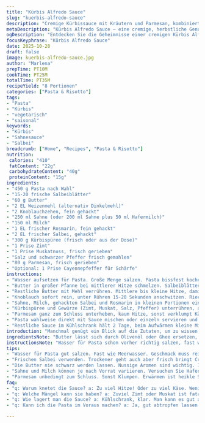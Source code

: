 ```yaml
---
title: "Kürbis Alfredo Sauce"
slug: "kuerbis-alfredo-sauce"
description: "Cremige Kürbissauce mit Kräutern und Parmesan, kombiniert mit gebratenem Salbei. Nudeln werden perfekt gebunden durch körniges Kochwasser. Alternative Mehle und Milchsorten möglich, Gewürze wie Zimt und Muskat erzeugen herbstliche Tiefe. Butter leicht braun werden lassen für nussiges Aroma. Roux als Basis, danach langsam eindicken. Parmesan am Ende, sonst gerinnt er. Salbeiblätter kross und aromatisch, wichtige Texturkontraste. Sauce dickt aus beim Abkühlen, Wasserzugabe rettet. Ideal zu Pasta mit bissfestem Kern, nicht verkochen. Mehr Kräuter oder Schärfe je nach Geschmack. "
metaDescription: "Kürbis Alfredo Sauce – eine cremige, herbstliche Genugtuung. Perfekte Kombination von Kürbis und Kräutern, sie umhüllt die Pasta ideal."
ogDescription: "Entdecken Sie die Geheimnisse einer cremigen Kürbis Alfredo Sauce, die Ihre Pasta umarmt und mit nussigen Aromen verzaubert."
focusKeyphrase: "Kürbis Alfredo Sauce"
date: 2025-10-28
draft: false
image: kuerbis-alfredo-sauce.jpg
author: "Marlena"
prepTime: PT10M
cookTime: PT25M
totalTime: PT35M
recipeYield: "8 Portionen"
categories: ["Pasta & Risotto"]
tags:
- "Pasta"
- "Kürbis"
- "vegetarisch"
- "saisonal"
keywords:
- "Kürbis"
- "Sahnesauce"
- "Salbei"
breadcrumb: ["Home", "Recipes", "Pasta & Risotto"]
nutrition: 
 calories: "410"
 fatContent: "22g"
 carbohydrateContent: "40g"
 proteinContent: "15g"
ingredients:
- "450 g Pasta nach Wahl"
- "15-20 frische Salbeiblätter"
- "60 g Butter"
- "2 EL Weizenmehl (alternativ Dinkelmehl)"
- "2 Knoblauchzehen, fein gehackt"
- "250 ml Sahne (oder 200 ml Sahne plus 50 ml Hafermilch)"
- "150 ml Milch"
- "1 EL frischer Rosmarin, fein gehackt"
- "2 EL frischer Salbei, gehackt"
- "300 g Kürbispüree (frisch oder aus der Dose)"
- "1 Prise Zimt"
- "1 Prise Muskatnuss, frisch gerieben"
- "Salz und schwarzer Pfeffer frisch gemahlen"
- "80 g Parmesan, frisch gerieben"
- "Optional: 1 Prise Cayennepfeffer für Schärfe"
instructions:
- "Wasser aufsetzen für Pasta. Große Menge salzen. Pasta bissfest kochen. 120 ml stärkehaltiges Kochwasser beiseite stellen, dann abgießen. Pasta abtropfen und warten."
- "Butter in großer Pfanne bei mittlerer Hitze schmelzen. Salbeiblätter einzeln reinlegen, sachte brutzeln. Nach etwa 50 Sekunden wenden – sie werden knuspriger. Sobald sie Farbe annehmen und butterbraune Stelle sichtbar wird, mit Schaumlöffel rausnehmen auf Küchenpapier. Achtung dass sie nicht verbrennen, sonst bitter."
- "Restliche Butter mit Mehl verrühren. Mittlere bis kleine Hitze, damit Mehl einen 'nussigen' Duft entwickelt, aber nicht braun wird. 40 Sekunden leicht rühren, Begleitgeruch zeigt richtiges Röstaroma an."
- "Knoblauch sofort rein, unter Rühren 15-20 Sekunden anschwitzen. Riecht aromatisch, aber nicht verbrennen lassen, sonst bitter."
- "Sahne, Milch, gehackten Salbei und Rosmarin in kleinen Portionen einrühren, dabei klumpenfrei rühren. Hitze eher niedrig, Sauce soll langsam eindicken. Kochlöffel bis zum leichten Kleben der Sauce an Topfrand etwa 3 Minuten rühren. Keine Hektik."
- "Kürbispüree und Gewürze (Zimt, Muskat, Salz, Pfeffer) unterrühren, alles sachte schlagen bis homogen, wieder rund 3 Minuten. Konsistenz testweise an der Kante löffeln – soll cremig und dickflüssig sein, nicht zu fest."
- "Parmesan ganz zum Schluss unterheben, kaum Hitze, sonst verklumpt Käse. Abschmecken und bei Bedarf mehr Salz, Pfeffer, oder 1 Prise Cayenne hinzufügen. Wer Sauce zu dick findet, wenig von Pasta-Kochwasser oder Milch einrühren, bis gewünschte Konsistenz erreicht."
- "Pasta wahlweise direkt mit Sauce mischen oder einzeln servieren und Sauce separat darüber geben. Mit gebratenem Salbei garnieren, Parmesan extra zum Bestreuen bereitstellen."
- "Restliche Sauce im Kühlschrank hält 2 Tage, beim Aufwärmen kleine Milchmenge hinzufügen, damit sie nicht zu dick wird oder ausflockt."
introduction: "Manchmal genügt ein Blick auf die Zutaten, um zu wissen, dass es Zeit für eine Sauce voller Herz und Charakter ist. Kürbis und Alfredo – klingt zunächst widersprüchlich, doch wenn man sich auf das Zusammenspiel einlässt, entsteht etwas anderes als die klassische Rahmigkeit. Dabei ist die Küche mein Labor, Experimente inklusive. Der Schlüssel liegt im Timing: Butter leicht nussig, Salbei knusprig, die Röstaromen, die sich erst langsam entwickeln. Bei meinem dritten Versuch wurde klar: Parmesan niemals zu früh rein, sonst gibt es Klumpen. Und wie wichtig es ist, die Sauce mit dem richtigen Flüssigkeitsgrad exakt zum Ausschlecken zu bekommen. So bleibt sie an der Pasta haften, ohne zu erdrücken. Ein bisschen Zimt und frisch gemahlene Muskatnuss setzen das gewisse herbstliche Aroma – nicht zu viel, sonst überfährt es die Kräuter. Wer keinen frischen Salbei hat, nimmt getrocknet, aber frisch ist frischer, klar. Sahne habe ich mit einem Schuss Hafermilch verlängert, für die leichte Unaufdringlichkeit. Ein „ist das die Sauce oder eher Suppe“-Moment? Nein danke."
ingredientsNote: "Butter lässt sich durch Olivenöl oder Ghee ersetzen, besonders Ghee bringt ebenfalls leicht nussigen Geschmack. Für Mehl passt Dinkel oder auch glutenfreies Mehl, wichtig ist die gleiche Menge für die Roux. Sahne und Milch können variieren, fettärmere Varianten funktionieren, die Sauce wird aber dünner. Frischer Salbei ist entscheidend, er gibt nicht nur Aroma, sondern kleine Knuspermomente. Kürbispüree lieber selbst gemacht aus gebackenem Kürbis, dann weniger wässrig und intensiver, Dose geht aber in Eile auch. Parmesan frisch reiben, kein Pulver, gibt die Cremigkeit und Salz. Statt Rosmarin kann Thymian probiert werden, je nachdem was Herbst und Vorrat sagen. Knoblauch darf nicht braun, sonst dauerhaft bitter. Um zu wenig Salz auszugleichen, lieber am Ende nochmal abschmecken. Für eine herzhafte Note kann kurz vor Schluss ein Spritzer Zitronensaft rein."
instructionsNote: "Wasser für Pasta schon vorher richtig salzen, fast wie Meerwasser – die Pasta schmeckt sonst fad. Pasta häufig probieren, sie muss etwas Biss haben, sonst wird’s Matschepampe. Beim Salbei braten auf Geräusche und leichtes Knistern achten, das zeigt die Pfanne ist heiß genug, aber nicht zu heiß. Butter niemals schwarz werden lassen. Roux ist der Trick für cremige Bindung, nicht einfach Sahne rein, dauert aber etwas Geduld. Sauce nicht kochen, dann trennt sie sich. Stetiges Rühren mit Schneebesen hilft Klümpchen vermeiden. Gewürze dosiert einsetzen und stets mit Pasta und Sauce probieren. Um Sauce etwas zu strecken, Pasta-Wasser zugeben, funktioniert besser als einfache Milch. Käse zum Schluss – Erfahrung von verbrannten Festen. Sauce kann vorbereiten, lässt sich gut warmmachen, aber frisch rühren tut der Textur gut."
tips:
- "Wasser für Pasta gut salzen. Fast wie Meerwasser. Geschmack muss rein. Pasta oft probieren. Sie braucht Biss. Dicker Pudding ist nichts."
- "Frischen Salbei verwenden. Trockener geht auch aber frisch bringt Crunch. Salbeiblätter sanft braten. Achten auf Geräusche. Knistern sagt heiss."
- "Die Butter nie schwarz werden lassen. Nussige Aromen sind wichtig. Ist ein Trick. Roux als Basis machen. Geduld ist dabei nötig. Kinsey, kein Kochen."
- "Sahne und Milch können je nach Vorrat variieren. Versuchen Sie Hafermilch. Sie wirkt leichter. Aber, nicht zu flüssig werden lassen. Am Ende servieren."
- "Parmesan unbedingt zum Schluss. Sonst Klumpen. Erwärmen ist heikle Sache. Sehen Sie, wie cremig sie wird. Haltbarkeit im Kühlschrank ist zwei Tage."
faq:
- "q: Warum knetet die Sauce? a: Zu viel Hitze! Oder zu viel Käse. Weniger rühren hilft."
- "q: Welche Mängel kann sie haben? a: Zuviel Zimt oder Muskat ist fatal. Nussig, ja, aber nicht erdrücken."
- "q: Wie lagert man die Sauce? a: Kühlschrank, klar. Man kann es gut aufwärmen. Kleine Menge Milch zur Dicke hinzufügen."
- "q: Kann ich die Pasta im Voraus machen? a: Ja, gut abtropfen lassen. Am besten leicht warm halten. Sauce separat bis zum Servieren."

---
```

